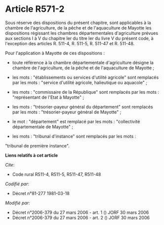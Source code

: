 # Article R571-2

Sous réserve des dispositions du présent chapitre, sont applicables à la chambre de l'agriculture, de la pêche et de
l'aquaculture de Mayotte les dispositions régissant les chambres départementales d'agriculture prévues aux sections I à V du
chapitre Ier du titre Ier du livre V du présent code, à l'exception des articles R. 511-4, R. 511-5, R. 511-47 et R. 511-48.

Pour l'application à Mayotte de ces dispositions :

- toute référence à la chambre départementale d'agriculture désigne la chambre de l'agriculture, de la pêche et de
l'aquaculture de Mayotte ;

- les mots : "établissements ou services d'utilité agricole" sont remplacés par les mots : "service d'utilité agricole,
halieutique ou aquacole" ;

- les mots : "commissaire de la République" sont remplacés par les mots : "représentant de l'Etat à Mayotte" ;

- les mots : "trésorier-payeur général du département" sont remplacés par les mots : "trésorier-payeur général de Mayotte" ;

- le mot : "département" est remplacé par les mots : "collectivité départementale de Mayotte" ;

- les mots : "tribunal d'instance" sont remplacés par les mots :

"tribunal de première instance".

**Liens relatifs à cet article**

_Cite_:

  - Code rural R511-4, R511-5, R511-47, R511-48

_Codifié par_:

  - Décret n°81-277 1981-03-18

_Modifié par_:

  - Décret n°2006-379 du 27 mars 2006 - art. 1 () JORF 30 mars 2006
  - Décret n°2006-379 du 27 mars 2006 - art. 2 () JORF 30 mars 2006
